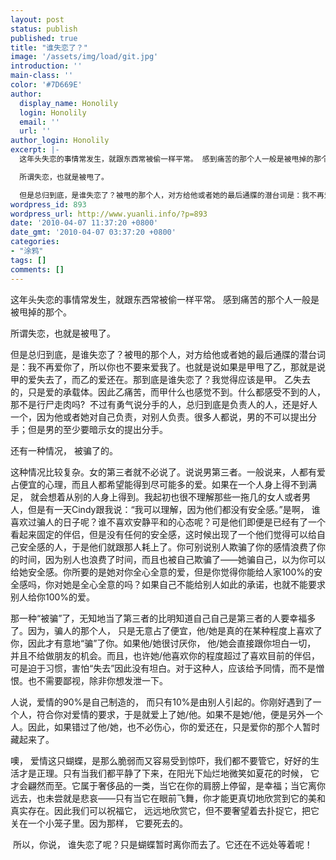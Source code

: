 ```yaml
---
layout: post
status: publish
published: true
title: "谁失恋了？"
image: '/assets/img/load/git.jpg'
introduction: ''
main-class: ''
color: '#7D669E'
author:
  display_name: Honolily
  login: Honolily
  email: ''
  url: ''
author_login: Honolily
excerpt: |-
  这年头失恋的事情常发生，就跟东西常被偷一样平常。 感到痛苦的那个人一般是被甩掉的那个。

  所谓失恋，也就是被甩了。

  但是总归到底，是谁失恋了？被甩的那个人，对方给他或者她的最后通牒的潜台词是：我不再爱你了，所以你也不要来爱我了。也就是说如果是甲甩了乙，那就是说甲的爱失去了，而乙的爱还在。那到底是谁失恋了？我觉得应该是甲。 乙失去的，只是爱的承载体。因此乙痛苦，而甲什么也感觉不到。什么都感受不到的人， 那不是行尸走肉吗?&nbsp;&nbsp;不过有勇气说分手的人，总归到底是负责人的人，还是好人一个，因为他或者她对自己负责，对别人负责。很多人都说，男的不可以提出分手；但是男的至少要暗示女的提出分手。
wordpress_id: 893
wordpress_url: http://www.yuanli.info/?p=893
date: '2010-04-07 11:37:20 +0800'
date_gmt: '2010-04-07 03:37:20 +0800'
categories:
- "涂鸦"
tags: []
comments: []
---
```

<p>这年头失恋的事情常发生，就跟东西常被偷一样平常。 感到痛苦的那个人一般是被甩掉的那个。</p>
<p>所谓失恋，也就是被甩了。</p>
<p>但是总归到底，是谁失恋了？被甩的那个人，对方给他或者她的最后通牒的潜台词是：我不再爱你了，所以你也不要来爱我了。也就是说如果是甲甩了乙，那就是说甲的爱失去了，而乙的爱还在。那到底是谁失恋了？我觉得应该是甲。 乙失去的，只是爱的承载体。因此乙痛苦，而甲什么也感觉不到。什么都感受不到的人， 那不是行尸走肉吗?&nbsp;&nbsp;不过有勇气说分手的人，总归到底是负责人的人，还是好人一个，因为他或者她对自己负责，对别人负责。很多人都说，男的不可以提出分手；但是男的至少要暗示女的提出分手。<a id="more"></a><a id="more-893"></a></p>
<p>还有一种情况， 被骗了的。</p>
<p>这种情况比较复杂。女的第三者就不必说了。说说男第三者。一般说来，人都有爱占便宜的心理，而且人都希望能得到尽可能多的爱。如果在一个人身上得不到满足， 就会想着从别的人身上得到。我起初也很不理解那些一拖几的女人或者男人，但是有一天Cindy跟我说：&ldquo;我可以理解，因为他们都没有安全感。&rdquo;是啊， 谁喜欢过骗人的日子呢？谁不喜欢安静平和的心态呢？可是他们即便是已经有了一个看起来固定的伴侣，但是没有任何的安全感，这时候出现了一个他们觉得可以给自己安全感的人，于是他们就跟那人耗上了。你可别说别人欺骗了你的感情浪费了你的时间，因为别人也浪费了时间，而且也被自己欺骗了&mdash;&mdash;她骗自己，以为你可以给她安全感。你所要的是她对你全心全意的爱，但是你觉得你能给人家100%的安全感吗，你对她是全心全意的吗？如果自己不能给别人如此的承诺，也就不能要求别人给你100%的爱。</p>
<p>那一种&ldquo;被骗&rdquo;了，无知地当了第三者的比明知道自己自己是第三者的人要幸福多了。因为，骗人的那个人， 只是无意占了便宜，他&#47;她是真的在某种程度上喜欢了你，因此才有意地&ldquo;骗&rdquo;了你。如果他&#47;她很讨厌你， 他&#47;她会直接跟你坦白一切， 并且不给做朋友的机会。而且，也许她&#47;他喜欢你的程度超过了喜欢目前的伴侣，可是迫于习惯，害怕&ldquo;失去&rdquo;因此没有坦白。对于这种人，应该给予同情，而不是憎恨。也不需要鄙视，除非你想发泄一下。</p>
<p>人说，爱情的90%是自己制造的， 而只有10%是由别人引起的。你刚好遇到了一个人，符合你对爱情的要求，于是就爱上了她&#47;他。如果不是她&#47;他，便是另外一个人。因此，如果错过了他&#47;她，也不必伤心，你的爱还在，只是爱你的那个人暂时藏起来了。</p>
<p>噢， 爱情这只蝴蝶，是那么脆弱而又容易受到惊吓，我们都不要管它，好好的生活才是正理。只有当我们都平静了下来，在阳光下灿烂地微笑如夏花的时候， 它才会翩然而至。它属于奢侈品的一类，当它在你的肩膀上停留，是幸福；当它离你远去，也未尝就是悲哀&mdash;&mdash;只有当它在眼前飞舞，你才能更真切地欣赏到它的美和真实存在。因此我们可以祝福它， 远远地欣赏它，但不要奢望着去扑捉它，把它关在一个小笼子里。因为那样， 它要死去的。</p>
<p>&nbsp;所以，你说， 谁失恋了呢？只是蝴蝶暂时离你而去了。它还在不远处等着呢！</p>
